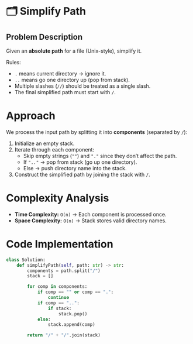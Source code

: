 # 🗂️ Simplify Path

## Problem Description
Given an **absolute path** for a file (Unix-style), simplify it.

Rules:
- `.` means current directory → ignore it.
- `..` means go one directory up (pop from stack).
- Multiple slashes (`//`) should be treated as a single slash.
- The final simplified path must start with `/`.

# Approach

We process the input path by splitting it into **components** (separated by `/`):

1. Initialize an empty stack.
2. Iterate through each component:
   - Skip empty strings (`""`) and `"."` since they don’t affect the path.
   - If `".."` → pop from stack (go up one directory).
   - Else → push directory name into the stack.
3. Construct the simplified path by joining the stack with `/`.

# Complexity Analysis
- **Time Complexity:** `O(n)` → Each component is processed once.  
- **Space Complexity:** `O(n)` → Stack stores valid directory names.  

# Code Implementation

```python
class Solution:
    def simplifyPath(self, path: str) -> str:
        components = path.split("/")
        stack = []

        for comp in components:
            if comp == "" or comp == ".":
                continue
            if comp == "..":
                if stack:
                    stack.pop()
            else:
                stack.append(comp)

        return "/" + "/".join(stack)
